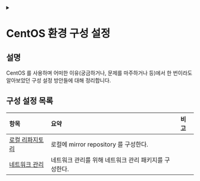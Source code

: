 <link rel="stylesheet" type="text/css" href="/css/header.css">
<link rel="stylesheet" type="text/css" href="/css/bootstrap/5.3.0-alpha1/bootstrap.css">
<div class="sticky-top bg-white pt-1 pb-2" id="header-div-max"></div>
<details id="display-none"><summary></summary>
  <script src="/js/header.js" defer="defer"></script>
  <script src="/js/table/numbering.js" defer="defer"></script>
  <script src="/js/bootstrap/5.3.0-alpha1/bootstrap.bundle.js" defer="defer"></script>
</details>

# CentOS 환경 구성 설정

## 설명

CentOS 를 사용하며 어떠한 이유(궁금하거나, 문제를 마주하거나 등)에서 한 번이라도 알아보았던 구성 설정 방안들에 대해 정리합니다.

## 구성 설정 목록

| 항목 | 요약 | 비고 |
| :--- | :--- | :--- |
| [로컬 리파지토리](./local_repository/ "https://max-jayee.github.io/operating_systems/centos/configurations/local_repository") | 로컬에 mirror repository 를 구성한다. | |
| [네트워크 관리](./net_tools/ "https://max-jayee.github.io/operating_systems/centos/configurations/net_tools") | 네트워크 관리를 위해 네트워크 관리 패키지를 구성한다. | |
